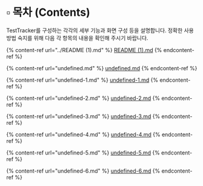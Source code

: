 # ▫️ 목차 (Contents)

TestTracker를 구성하는 각각의 세부 기능과 화면 구성 등을 설명합니다. 정확한 사용방법 숙지를 위해 다음 각 항목의 내용을 확인해 주시기 바랍니다.

{% content-ref url="../README (1).md" %}
[README (1).md](<../README (1).md>)
{% endcontent-ref %}

{% content-ref url="undefined.md" %}
[undefined.md](undefined.md)
{% endcontent-ref %}

{% content-ref url="undefined-1.md" %}
[undefined-1.md](undefined-1.md)
{% endcontent-ref %}

{% content-ref url="undefined-2.md" %}
[undefined-2.md](undefined-2.md)
{% endcontent-ref %}

{% content-ref url="undefined-3.md" %}
[undefined-3.md](undefined-3.md)
{% endcontent-ref %}

{% content-ref url="undefined-4.md" %}
[undefined-4.md](undefined-4.md)
{% endcontent-ref %}

{% content-ref url="undefined-5.md" %}
[undefined-5.md](undefined-5.md)
{% endcontent-ref %}

{% content-ref url="undefined-6.md" %}
[undefined-6.md](undefined-6.md)
{% endcontent-ref %}

